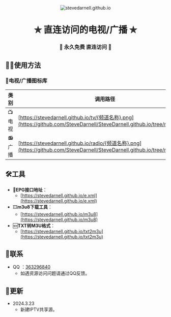 <p align="center"><img alt="stevedarnell.github.io" src="https://stevedarnell.github.io/logo.png"></p>
<h1 align="center"> ✯ 直连访问的电视/广播 ✯ </h1>
<h3 align="center">🔕 永久免费 直连访问 🔕</h3>

## 🤹‍♂️使用方法

### 🌇电视/广播图标库

| 类 别  | 调用路径                                       | 最后更新   |
|-------|------------------------------------------------|------------|
| 📺电视  | [https://stevedarnell.github.io/tv/{频道名称}.png](https://github.com/SteveDarnell/SteveDarnell.github.io/tree/main/tv) | 2024.3.23    |
| 📻广播  | [https://stevedarnell.github.io/radio/{频道名称}.png](https://github.com/SteveDarnell/SteveDarnell.github.io/tree/main/radio) | 2024.3.23   |

## 🛠️工具
- 📆**EPG接口地址**：
  - [https://stevedarnell.github.io/e.xml](https://stevedarnell.github.io/e.xml)
- 🎞️**m3u8下载工具**：
  - [https://stevedarnell.github.io/m3u8](https://stevedarnell.github.io/m3u8)
- 🆕**TXT转M3U格式**：
  - [https://stevedarnell.github.io/txt2m3u](https://stevedarnell.github.io/txt2m3u)

## 📱联系
- QQ ：[363296840](https://qm.qq.com/q/HpnDHxrSAq)
  - 如遇资源访问问题请通过QQ反馈。

## 📔更新
- 2024.3.23
  - 新建IPTV共享源。
